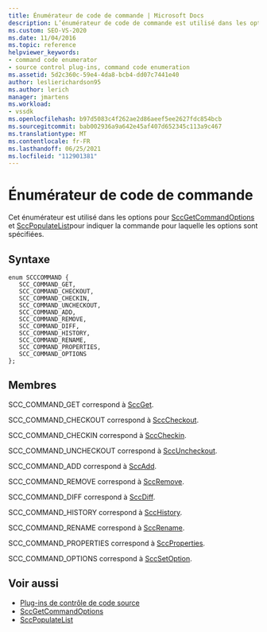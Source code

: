 ```yaml
---
title: Énumérateur de code de commande | Microsoft Docs
description: L’énumérateur de code de commande est utilisé dans les options de SccGetCommandOptions et SccPopulateListto pour indiquer la commande pour laquelle les options sont spécifiées.
ms.custom: SEO-VS-2020
ms.date: 11/04/2016
ms.topic: reference
helpviewer_keywords:
- command code enumerator
- source control plug-ins, command code enumeration
ms.assetid: 5d2c360c-59e4-4da8-bcb4-dd07c7441e40
author: leslierichardson95
ms.author: lerich
manager: jmartens
ms.workload:
- vssdk
ms.openlocfilehash: b97d5083c4f262ae2d86aeef5ee2627fdc854bcb
ms.sourcegitcommit: bab002936a9a642e45af407d652345c113a9c467
ms.translationtype: MT
ms.contentlocale: fr-FR
ms.lasthandoff: 06/25/2021
ms.locfileid: "112901381"
---
```

# <a name="command-code-enumerator"></a>Énumérateur de code de commande
Cet énumérateur est utilisé dans les options pour [SccGetCommandOptions](../extensibility/sccgetcommandoptions-function.md) et [SccPopulateList](../extensibility/sccpopulatelist-function.md)pour indiquer la commande pour laquelle les options sont spécifiées.

## <a name="syntax"></a>Syntaxe

```
enum SCCCOMMAND {
   SCC_COMMAND_GET,
   SCC_COMMAND_CHECKOUT,
   SCC_COMMAND_CHECKIN,
   SCC_COMMAND_UNCHECKOUT,
   SCC_COMMAND_ADD,
   SCC_COMMAND_REMOVE,
   SCC_COMMAND_DIFF,
   SCC_COMMAND_HISTORY,
   SCC_COMMAND_RENAME,
   SCC_COMMAND_PROPERTIES,
   SCC_COMMAND_OPTIONS
};
```

## <a name="members"></a>Membres
SCC_COMMAND_GET correspond à [SccGet](../extensibility/sccget-function.md).

SCC_COMMAND_CHECKOUT correspond à [SccCheckout](../extensibility/scccheckout-function.md).

SCC_COMMAND_CHECKIN correspond à [SccCheckin](../extensibility/scccheckin-function.md).

SCC_COMMAND_UNCHECKOUT correspond à [SccUncheckout](../extensibility/sccuncheckout-function.md).

SCC_COMMAND_ADD correspond à [SccAdd](../extensibility/sccadd-function.md).

SCC_COMMAND_REMOVE correspond à [SccRemove](../extensibility/sccremove-function.md).

SCC_COMMAND_DIFF correspond à [SccDiff](../extensibility/sccdiff-function.md).

SCC_COMMAND_HISTORY correspond à [SccHistory](../extensibility/scchistory-function.md).

SCC_COMMAND_RENAME correspond à [SccRename](../extensibility/sccrename-function.md).

SCC_COMMAND_PROPERTIES correspond à [SccProperties](../extensibility/sccproperties-function.md).

SCC_COMMAND_OPTIONS correspond à [SccSetOption](../extensibility/sccsetoption-function.md).

## <a name="see-also"></a>Voir aussi
- [Plug-ins de contrôle de code source](../extensibility/source-control-plug-ins.md)
- [SccGetCommandOptions](../extensibility/sccgetcommandoptions-function.md)
- [SccPopulateList](../extensibility/sccpopulatelist-function.md)

